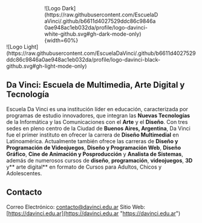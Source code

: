 <div style="max-width:60%; margin: auto">
![Logo Dark](https://raw.githubusercontent.com/EscuelaDaVinci/.github/b6611d4027529ddc86c9846a0ae948ac1eb032da/profile/logo-davinci-white-github.svg#gh-dark-mode-only){width=60%}
</div>
![Logo Light](https://raw.githubusercontent.com/EscuelaDaVinci/.github/b6611d4027529ddc86c9846a0ae948ac1eb032da/profile/logo-davinci-black-github.svg#gh-light-mode-only)



## Da Vinci: Escuela de Multimedia, Arte Digital y Tecnología

Escuela Da Vinci es una institución líder en educación, caracterizada por programas de estudio innovadores, que integran  las **Nuevas Tecnologías** de la Informática y las Comunicaciones con el **Arte** y el **Diseño**. Con tres sedes en pleno centro de la Ciudad de **Buenos Aires, Argentina**, Da Vinci fue el primer instituto en ofrecer la carrera de **Diseño Multimedial** en Latinoamérica. Actualmente también ofrece las carreras de **Diseño y Programación de Videojuegos**, **Diseño y Programación Web**, **Diseño Gráfico**, **Cine de Animación y Posproducción** y **Analista de Sistemas**, además de numerosos cursos de **diseño**, **programación**, **videojuegos**, **3D** y** arte digital** en formato de Cursos para Adultos, Chicos y Adolescentes. 

## Contacto

Correo Electrónico: [contacto@davinci.edu.ar](mailto:contacto@davinci.edu.ar "contacto@davinci.edu.ar")
Sitio Web: [https://davinci.edu.ar](https://davinci.edu.ar "https://davinci.edu.ar")
